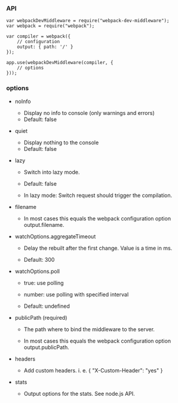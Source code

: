 ### API

    var webpackDevMiddleware = require("webpack-dev-middleware");
    var webpack = require("webpack");

    var compiler = webpack({
        // configuration
        output: { path: '/' }
    });

    app.use(webpackDevMiddleware(compiler, {
        // options
    }));

### options
* noInfo

    - Display no info to console (only warnings and errors)
    - Default: false

* quiet

    - Display nothing to the console
    - Default: false

* lazy

    - Switch into lazy mode.
    - Default: false

    - In lazy mode: Switch request should trigger the compilation.

* filename

    - In most cases this equals the webpack configuration option output.filename.

* watchOptions.aggregateTimeout

    - Delay the rebuilt after the first change. Value is a time in ms.

    - Default: 300

* watchOptions.poll

    - true: use polling

    - number: use polling with specified interval

    - Default: undefined

* publicPath (required)

    - The path where to bind the middleware to the server.

    - In most cases this equals the webpack configuration option output.publicPath.

* headers

    - Add custom headers. i. e. { "X-Custom-Header": "yes" }

* stats

    - Output options for the stats. See node.js API.